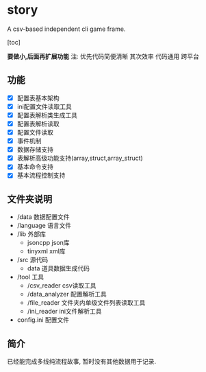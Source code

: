 # story
A csv-based independent cli game frame.


[toc]

**要做小,后面再扩展功能**
注:
	优先代码简便清晰
	其次效率
	代码通用
	跨平台

## 功能
- [x] 配置表基本架构
- [x] ini配置文件读取工具
- [x] 配置表解析类生成工具
- [x] 配置表解析读取
- [x] 配置文件读取
- [x] 事件机制
- [x] 数据存储支持
- [x] 表解析高级功能支持(array,struct,array_struct)
- [x] 基本命令支持
- [x] 基本流程控制支持

## 文件夹说明
- /data	数据配置文件
- /language	语言文件
- /lib	外部库
	- jsoncpp	json库
	- tinyxml	xml库
- /src	源代码
	- data	道具数据生成代码
- /tool	工具
	- /csv_reader	csv读取工具
	- /data_analyzer	配置解析工具
	- /file_reader	文件夹内单级文件列表读取工具
	- /ini_reader	ini文件解析工具
- config.ini	配置文件

## 简介
已经能完成多线纯流程故事,
暂时没有其他数据用于记录.
